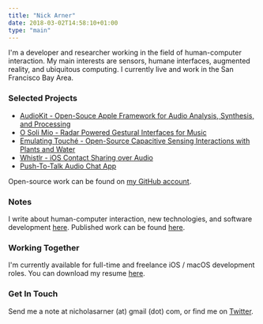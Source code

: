 ```yaml
---
title: "Nick Arner"
date: 2018-03-02T14:58:10+01:00
type: "main"
---
```




I'm a developer and researcher working in the field of human-computer interaction. My main interests are sensors, humane interfaces, augmented reality, and ubiquitous computing. I currently live and work in the San Francisco Bay Area.

### Selected Projects

* [AudioKit - Open-Souce Apple Framework for Audio Analysis, Synthesis, and Processing](/projects_and_work/audiokit/)
* [O Soli Mio - Radar Powered Gestural Interfaces for Music](/projects_and_work/o_soli_mio/)
* [Emulating Touché - Open-Source Capacitive Sensing Interactions with Plants and Water](/projects_and_work/emulating_touché/)
* [Whistlr - iOS Contact Sharing over Audio](/projects_and_work/whistlr/)
* [Push-To-Talk Audio Chat App](/projects_and_work/push_to_talk_audio_chat_app/)

Open-source work can be found on [my GitHub account](https://github.com/narner).


### Notes

I write about human-computer interaction, new technologies, and software development [here](/notes/).
Published work can be found [here](/publications/publications/).

### Working Together

I'm currently available for full-time and freelance iOS / macOS development roles. You can download my resume [here](NFA-Resume.pdf).


### Get In Touch

Send me a note at nicholasarner (at) gmail (dot) com, or find me on [Twitter](https://twitter.com/nickarner).

